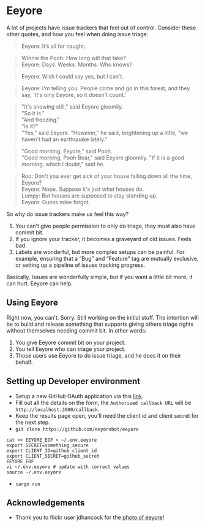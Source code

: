 # Eeyore

A lot of
projects have issue trackers that feel out of control. Consider these
other quotes, and how you feel when doing issue triage:

> Eeyore: It’s all for naught.

> Winnie the Pooh: How long will that take?  
> Eeyore: Days. Weeks. Months. Who knows?

> Eeyore: Wish I could say yes, but I can’t.  

> Eeyore: I'm telling you. People come and go in this forest, and they say,
> 'It's only Eeyore, so it doesn't count.'

> "It's snowing still," said Eeyore gloomily.  
> "So it is."  
> "And freezing."  
> "Is it?"  
> "Yes," said Eeyore. "However," he said, brightening up a little, "we
> haven't had an earthquake lately."

> "Good morning, Eeyore," said Pooh.  
> "Good morning, Pooh Bear," said Eeyore gloomily. "If it is a good
> morning, which I doubt," said he.

> Roo: Don't you ever get sick of your house falling down all the time, Eeyore?  
> Eeyore: Nope. Suppose it's just what houses do.  
> Lumpy: But houses are supposed to stay standing up.  
> Eeyore: Guess mine forgot.  

So why do issue trackers make us feel this way?

1. You can’t give people permission to only do triage, they must also have
   commit bit.
2. If you ignore your tracker, it becomes a graveyard of old issues. Feels bad.
3. Labels are wonderful, but more complex setups can be painful. For example,
   ensuring that a “Bug” and “Feature” tag are mutually exclusive, or setting up
   a pipeline of issues tracking progress.

Basically, Issues are wonderfully simple, but if you want a little bit more, it
can hurt. Eeyore can help.

## Using Eeyore

Right now, you can’t. Sorry. Still working on the initial stuff. The intention will
be to build and release something that supports giving others triage rights without
themselves needing commit bit. In other words:

1. You give Eeyore commit bit on your project.
2. You tell Eeyore who can triage your project.
3. Those users use Eeyore to do issue triage, and he does it on their behalf.

## Setting up Developer environment

- Setup a new GitHub OAuth application via this [link](https://github.com/settings/applications/new).
- Fill out all the details on the form, the `Authorized callback URL` will be `http://localhost:3000/callback`.
- Keep the results page open, you'll need the client id and client secret for the next step.
- `git clone https://github.com/eeyorebot/eeyore`

```
cat << EEYORE_EOF > ~/.env.eeyore
export SECRET=something_secure
export CLIENT_ID=github_client_id
export CLIENT_SECRET=github_secret
EEYORE_EOF
vi ~/.env.eeyore # update with correct values
source ~/.env.eeyore
```
- `cargo run`

## Acknowledgements

* Thank you to flickr user jdhancock for the [photo of eeyore](https://www.flickr.com/photos/jdhancock/7767340604)!
